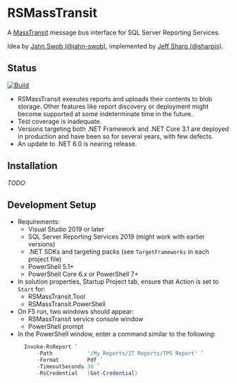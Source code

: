 # RSMassTransit

A [MassTransit](https://github.com/MassTransit/MassTransit)
message bus interface for SQL Server Reporting Services.

Idea by [Jahn Swob (@jahn-swob)](https://github.com/jahn-swob),
implemented by [Jeff Sharp (@sharpjs)](https://github.com/sharpjs).

## Status

[![Build](https://github.com/sharpjs/RSMassTransit/workflows/Build/badge.svg)](https://github.com/sharpjs/RSMassTransit/actions?query=workflow%3ABuild)

- RSMassTransit exexutes reports and uploads their contents to blob storage.
  Other features like report discovery or deployment might become supported at
  some indeterminate time in the future.
- Test coverage is inadequate.
- Versions targeting both .NET Framework and .NET Core 3.1 are deployed in
  production and have been so for several years, with few defects.
- An update to .NET 6.0 is nearing release.

## Installation

*TODO*

## Development Setup

- Requirements:
  - Visual Studio 2019 or later
  - SQL Server Reporting Services 2019 (might work with earlier versions)
  - .NET SDKs and targeting packs (see `TargetFrameworks` in each project file)
  - PowerShell 5.1+
  - PowerShell Core 6.x or PowerShell 7+
- In solution properties, Startup Project tab, ensure that Action is set to `Start` for:
  - RSMassTransit.Tool
  - RSMassTransit.PowerShell
- On F5 run, two windows should appear:
  - RSMassTransit service console window
  - PowerShell prompt
- In the PowerShell window, enter a command similar to the following:
  ```powershell
    Invoke-RsReport `
        -Path           '/My Reports/IT Reports/TPS Report' `
        -Format         Pdf `
        -TimeoutSeconds 30 `
        -RsCredential   (Get-Credential)
  ```

<!--
  Copyright 2022 Jeffrey Sharp

  Permission to use, copy, modify, and distribute this software for any
  purpose with or without fee is hereby granted, provided that the above
  copyright notice and this permission notice appear in all copies.

  THE SOFTWARE IS PROVIDED "AS IS" AND THE AUTHOR DISCLAIMS ALL WARRANTIES
  WITH REGARD TO THIS SOFTWARE INCLUDING ALL IMPLIED WARRANTIES OF
  MERCHANTABILITY AND FITNESS. IN NO EVENT SHALL THE AUTHOR BE LIABLE FOR
  ANY SPECIAL, DIRECT, INDIRECT, OR CONSEQUENTIAL DAMAGES OR ANY DAMAGES
  WHATSOEVER RESULTING FROM LOSS OF USE, DATA OR PROFITS, WHETHER IN AN
  ACTION OF CONTRACT, NEGLIGENCE OR OTHER TORTIOUS ACTION, ARISING OUT OF
  OR IN CONNECTION WITH THE USE OR PERFORMANCE OF THIS SOFTWARE.
-->

